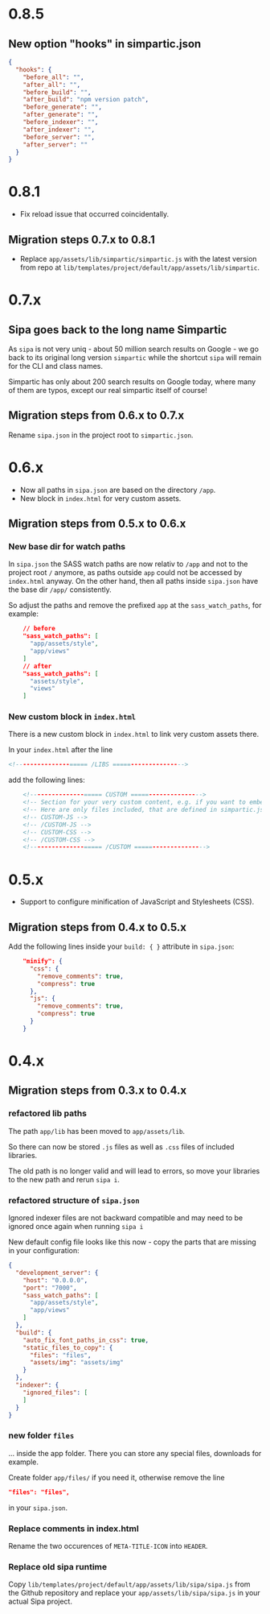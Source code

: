 # 0.8.5


## New option "hooks" in simpartic.json
```json
{
  "hooks": {
    "before_all": "",
    "after_all": "",
    "before_build": "",
    "after_build": "npm version patch",
    "before_generate": "",
    "after_generate": "",
    "before_indexer": "",
    "after_indexer": "",
    "before_server": "",
    "after_server": ""
  }
}
```


# 0.8.1
* Fix reload issue that occurred coincidentally.
## Migration steps 0.7.x to 0.8.1
* Replace `app/assets/lib/simpartic/simpartic.js` with the latest version from repo at `lib/templates/project/default/app/assets/lib/simpartic`. 

# 0.7.x
## Sipa goes back to the long name Simpartic
As `sipa` is not very uniq - about 50 million search results on Google - we go back to its original long version `simpartic` while the shortcut `sipa` will remain for the CLI and class names.

Simpartic has only about 200 search results on Google today, where many of them are typos, except our real simpartic itself of course!

## Migration steps from 0.6.x to 0.7.x
Rename `sipa.json` in the project root to `simpartic.json`.

# 0.6.x
* Now all paths in `sipa.json` are based on the directory `/app`.
* New block in `index.html` for very custom assets.

## Migration steps from 0.5.x to 0.6.x
### New base dir for watch paths
In `sipa.json` the SASS watch paths are now relativ to `/app` and not to the project root `/` anymore, as paths outside `app` could not be accessed by `index.html` anyway. On the other hand, then all paths inside `sipa.json` have the base dir `/app/` consistently.

So adjust the paths and remove the prefixed `app` at the `sass_watch_paths`, for example:

```json
    // before
    "sass_watch_paths": [
      "app/assets/style",
      "app/views"
    ]
    // after
    "sass_watch_paths": [
      "assets/style",
      "views"
    ]
```
### New custom block in `index.html`
There is a new custom block in `index.html` to link very custom assets there.

In your `index.html` after the line 

```html
<!---------------===== /LIBS =====--------------->
``` 
add the following lines:

```html
    <!---------------===== CUSTOM =====--------------->
    <!-- Section for your very custom content, e.g. if you want to embed Simpartic into another framework -->
    <!-- Here are only files included, that are defined in simpartic.json at 'custom_assets_paths' -->
    <!-- CUSTOM-JS -->
    <!-- /CUSTOM-JS -->
    <!-- CUSTOM-CSS -->
    <!-- /CUSTOM-CSS -->
    <!---------------===== /CUSTOM =====--------------->
```



# 0.5.x
* Support to configure minification of JavaScript and Stylesheets (CSS).
## Migration steps from 0.4.x to 0.5.x
Add the following lines inside your `build: { }` attribute in `sipa.json`:

```json
    "minify": {
      "css": {
        "remove_comments": true,
        "compress": true
      },
      "js": {
        "remove_comments": true,
        "compress": true
      }
    }
```

# 0.4.x
## Migration steps from 0.3.x to 0.4.x
### refactored lib paths
The path `app/lib` has been moved to `app/assets/lib`.

So there can now be stored `.js` files as well as `.css` files of included libraries.

The old path is no longer valid and will lead to errors, so move your libraries to the new path and rerun `sipa i`.

### refactored structure of `sipa.json`

Ignored indexer files are not backward compatible and may need to be ignored once again when running `sipa i`

New default config file looks like this now - copy the parts that are missing in your configuration:
```json
{
  "development_server": {
    "host": "0.0.0.0",
    "port": "7000",
    "sass_watch_paths": [
      "app/assets/style",
      "app/views"
    ]
  },
  "build": {
    "auto_fix_font_paths_in_css": true,
    "static_files_to_copy": {
      "files": "files",
      "assets/img": "assets/img"
    }
  },
  "indexer": {
    "ignored_files": [
    ]
  }
}
```

### new folder `files`

... inside the app folder. There you can store any special files, downloads for example.

Create folder `app/files/` if you need it, otherwise remove the line 
```json
"files": "files",
``` 
in your `sipa.json`.

### Replace comments in index.html

Rename the two occurences of `META-TITLE-ICON` into `HEADER`.

### Replace old sipa runtime

Copy `lib/templates/project/default/app/assets/lib/sipa/sipa.js` from the Github repository and replace your `app/assets/lib/sipa/sipa.js` in your actual Sipa project.
